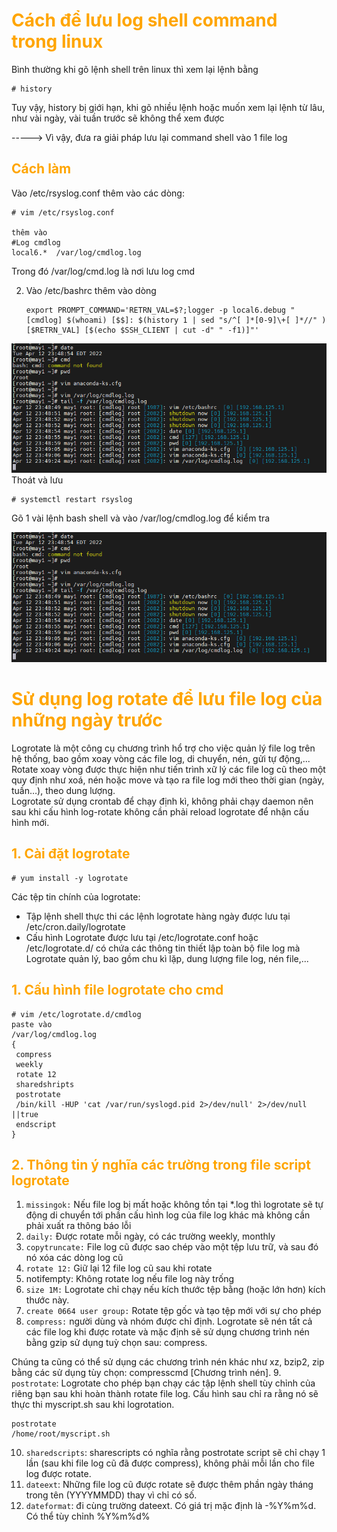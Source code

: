 <h1 style="color:orange">Cách để lưu log shell command trong linux</h1>
Bình thường khi gõ lệnh shell trên linux thì xem lại lệnh bằng

    # history
Tuy vậy, history bị giới hạn, khi gõ nhiều lệnh hoặc muốn xem lại lệnh từ lâu, như vài ngày, vài tuần trước sẽ không thể xem được

-----> Vì vậy, đưa ra giải pháp lưu lại command shell vào 1 file log
<h2 style="color:orange">Cách làm</h2>
Vào /etc/rsyslog.conf thêm vào các dòng:

    # vim /etc/rsyslog.conf

    thêm vào
    #Log cmdlog
    local6.*  /var/log/cmdlog.log
Trong đó /var/log/cmd.log là nơi lưu log cmd

2. Vào /etc/bashrc thêm vào dòng

       export PROMPT_COMMAND='RETRN_VAL=$?;logger -p local6.debug "[cmdlog] $(whoami) [$$]: $(history 1 | sed "s/^[ ]*[0-9]\+[ ]*//" ) [$RETRN_VAL] [$(echo $SSH_CLIENT | cut -d" " -f1)]"'
![savelog-cmd1](../img/savelog-cmd1.png)<br>
Thoát và lưu

    # systemctl restart rsyslog
Gõ 1 vài lệnh bash shell và vào /var/log/cmdlog.log để kiểm tra

![savelog-cmd1](../img/savelog-cmd1.png)<br>

<h1 style="color:orange">Sử dụng log rotate để lưu file log của những ngày trước</h1>
Logrotate là một công cụ chương trình hổ trợ cho việc quản lý file log trên hệ thống, bao gồm xoay vòng các file log, di chuyển, nén, gửi tự động,...<br>
Rotate xoay vòng được thực hiện như tiến trình xữ lý các file log cũ theo một quy định như xoá, nén hoặc move và tạo ra file log mới theo thời gian (ngày, tuần…), theo dung lượng.<br>
Logrotate sử dụng crontab để chạy định kì, không phải chạy daemon nên sau khi cấu hình log-rotate không cần phải reload logrotate để nhận cấu hình mới.<br>
<h2 style="color:orange">1. Cài đặt logrotate</h2>

    # yum install -y logrotate
Các tệp tin chính của logrotate: 
- Tập lệnh shell thực thi các lệnh logrotate hàng ngày được lưu tại /etc/cron.daily/logrotate
- Cấu hình Logrotate được lưu tại /etc/logrotate.conf hoặc /etc/logrotate.d/ có chứa các thông tin thiết lập toàn bộ file log mà Logrotate quản lý, bao gồm chu kì lặp, dung lượng file log, nén file,...
<h2 style="color:orange">1. Cấu hình file logrotate cho cmd</h2>

    # vim /etc/logrotate.d/cmdlog
    paste vào
    /var/log/cmdlog.log
    {
     compress
     weekly
     rotate 12
     sharedshripts
     postrotate
     /bin/kill -HUP 'cat /var/run/syslogd.pid 2>/dev/null' 2>/dev/null ||true
     endscript
    }
<h2 style="color:orange">2. Thông tin ý nghĩa các trường trong file script logrotate</h2>

1. `missingok:` Nếu file log bị mất hoặc không tồn tại *.log thì logrotate sẽ tự động di chuyển tới phần cấu hình log của file log khác mà không cần phải xuất ra thông báo lỗi
2. `daily:` Được rotate mỗi ngày, có các trường weekly, monthly
3. `copytruncate:` File log cũ được sao chép vào một tệp lưu trữ, và sau đó nó xóa các dòng log cũ
4. `rotate 12:` Giữ lại 12 file log cũ sau khi rotate
5. notifempty: Không rotate log nếu file log này trống
6. `size 1M:` Logrotate chỉ chạy nếu kích thước tệp bằng (hoặc lớn hơn) kích thước này.
7. `create 0664 user group:` Rotate tệp gốc và tạo tệp mới với sự cho phép 
8. `compress:` người dùng và nhóm được chỉ định.
Logrotate sẽ nén tất cả các file log khi được rotate và mặc định sẽ sử dụng chương trình nén bằng gzip sử dụng tuỳ chọn sau: compress.

Chúng ta cũng có thể sử dụng các chương trình nén khác như xz, bzip2, zip bằng các sử dụng tùy chọn: compresscmd [Chương trình nén].
9. `postrotate`: Logrotate cho phép bạn chạy các tập lệnh shell tùy chỉnh của riêng bạn sau khi hoàn thành rotate file log. Cấu hình sau chỉ ra rằng nó sẽ thực thi myscript.sh sau khi logrotation.

    postrotate
    /home/root/myscript.sh
10. `sharedscripts`: sharescripts có nghĩa rằng postrotate script sẽ chỉ chạy 1 lần (sau khi file log cũ đã được compress), không phải mỗi lần cho file log được rotate.
11. `dateext`: Những file log cũ được rotate sẽ được thêm phần ngày tháng trong tên (YYYYMMDD) thay vì chỉ có số.
12. `dateformat`: đi cùng trường dateext. Có giá trị mặc định là -%Y%m%d. Có thể tùy chỉnh %Y%m%d%